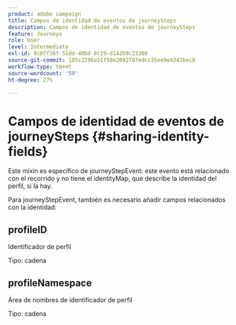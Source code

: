 ```yaml
---
product: adobe campaign
title: Campos de identidad de eventos de journeySteps
description: Campos de identidad de eventos de journeySteps
feature: Journeys
role: User
level: Intermediate
exl-id: 9c0ff38f-51dd-40bd-8c19-d142b9c23308
source-git-commit: 185c2296a51f58e2092787edcc35ee9e4242bec8
workflow-type: tm+mt
source-wordcount: '59'
ht-degree: 27%

---
```


# Campos de identidad de eventos de journeySteps {#sharing-identity-fields}

Este mixin es específico de journeyStepEvent: este evento está relacionado con el recorrido y no tiene el identityMap, que describe la identidad del perfil, si la hay.

Para journeyStepEvent, también es necesario añadir campos relacionados con la identidad:

## profileID

Identificador de perfil

Tipo: cadena

## profileNamespace

Área de nombres de identificador de perfil

Tipo: cadena
